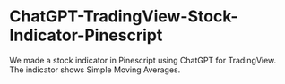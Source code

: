 # ChatGPT-TradingView-Stock-Indicator-Pinescript

We made a stock indicator in Pinescript using ChatGPT for TradingView.
The indicator shows Simple Moving Averages.
